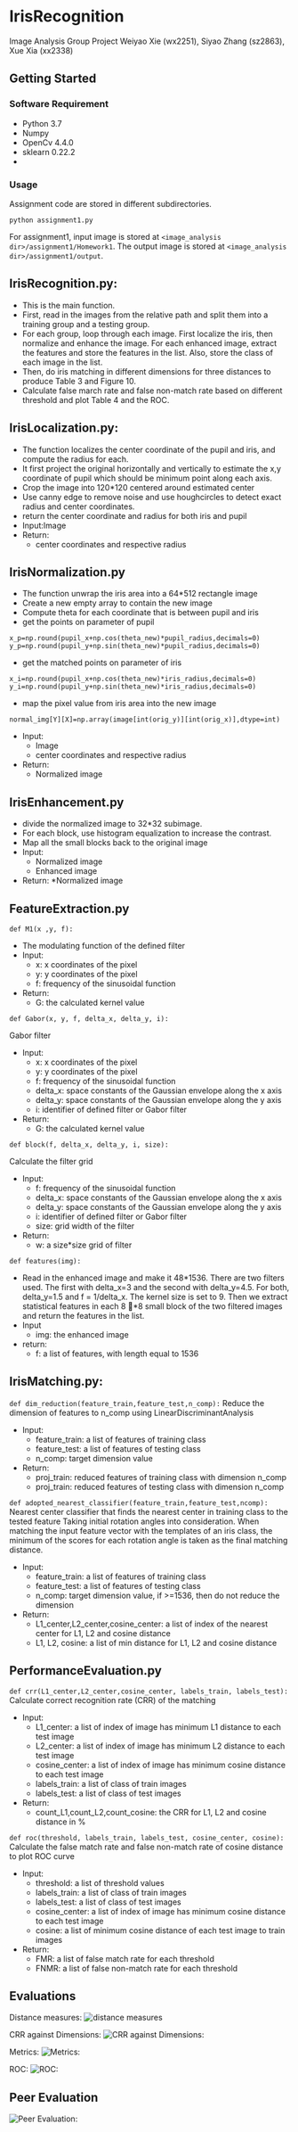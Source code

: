 # IrisRecognition
Image Analysis Group Project
Weiyao Xie (wx2251), Siyao Zhang (sz2863), Xue Xia (xx2338)

## Getting Started
### Software Requirement
- Python 3.7
- Numpy
- OpenCv 4.4.0
- sklearn 0.22.2
- 


### Usage
Assignment code are stored in different subdirectories. 
```
python assignment1.py
```

For assignment1, input image is stored at ```<image_analysis dir>/assignment1/Homework1```. The output image is stored at ```<image_analysis dir>/assignment1/output```.

## IrisRecognition.py: 
* This is the main function.
* First, read in the images from the relative path and split them into a training group and a testing group.
* For each group, loop through each image. First localize the iris, then normalize and enhance the image. For each enhanced image, extract the features and store the features in the list. Also, store the class of each image in the list.
* Then, do iris matching in different dimensions for three distances to produce Table 3 and Figure 10.
* Calculate false march rate and false non-match rate based on different threshold and plot Table 4 and the ROC.


## IrisLocalization.py: 
* The function localizes the center coordinate of the pupil and iris, and compute the radius for each.
* It first project the original horizontally and vertically to estimate the x,y coordinate of pupil which should be minimum point along each axis. 
* Crop the image into 120*120 centered around estimated center
* Use canny edge to remove noise and use houghcircles to detect exact radius and center coordinates.
* return the center coordinate and radius for both iris and pupil
* Input:Image
* Return:
  * center coordinates and respective radius
  
## IrisNormalization.py
* The function unwrap the iris area into a 64*512 rectangle image
* Create a new empty array to contain the new image
* Compute theta for each coordinate that is between pupil and iris
* get the points on parameter of pupil
```
x_p=np.round(pupil_x+np.cos(theta_new)*pupil_radius,decimals=0)
y_p=np.round(pupil_y+np.sin(theta_new)*pupil_radius,decimals=0)
```
* get the matched points on parameter of iris
```
x_i=np.round(pupil_x+np.cos(theta_new)*iris_radius,decimals=0)
y_i=np.round(pupil_y+np.sin(theta_new)*iris_radius,decimals=0)
```
* map the pixel value from iris area into the new image
```
normal_img[Y][X]=np.array(image[int(orig_y)][int(orig_x)],dtype=int)

```
* Input:
  * Image
  * center coordinates and respective radius
* Return:
  * Normalized image

## IrisEnhancement.py
* divide the normalized image to 32*32 subimage.
* For each block, use histogram equalization to increase the contrast.
* Map all the small blocks back to the original image
* Input:
  * Normalized image
  * Enhanced image
* Return:
  *Normalized image

## FeatureExtraction.py
```
def M1(x ,y, f):
```
* The modulating function of the defined filter 
* Input:
  * x: x coordinates of the pixel
  * y: y coordinates of the pixel
  * f: frequency of the sinusoidal function 
* Return:
  * G: the calculated kernel value
  
```
def Gabor(x, y, f, delta_x, delta_y, i):

```
Gabor filter
* Input:
  * x: x coordinates of the pixel
  * y: y coordinates of the pixel
  * f: frequency of the sinusoidal function 
  * delta_x: space constants of the Gaussian envelope along the x axis 
  * delta_y: space constants of the Gaussian envelope along the y axis 
  * i: identifier of defined filter or Gabor filter 
* Return:
  * G: the calculated kernel value

```
def block(f, delta_x, delta_y, i, size):
```
Calculate the filter grid
* Input:
  * f: frequency of the sinusoidal function 
  * delta_x: space constants of the Gaussian envelope along the x axis 
  * delta_y: space constants of the Gaussian envelope along the y axis 
  * i: identifier of defined filter or Gabor filter 
  * size: grid width of the filter
* Return:
  * w: a size*size grid of filter
```
def features(img):
```
* Read in the enhanced image and make it 48*1536. There are two filters used. The first with delta_x=3 and the second with delta_y=4.5. For both, delta_y=1.5 and f = 1/delta_x. The kernel size is set to 9. Then we extract statistical features in each 8 􏰀*8 small block of the two filtered images and return the features in the list.
* Input
  * img: the enhanced image
* return:
  * f: a list of features, with length equal to 1536
  

## IrisMatching.py: 


```def dim_reduction(feature_train,feature_test,n_comp):```
Reduce the dimension of features to n_comp using LinearDiscriminantAnalysis
* Input:
  * feature_train: a list of features of training class
  * feature_test: a list of features of testing class
  * n_comp: target dimension value
* Return:
  * proj_train: reduced features of  training class with dimension n_comp
  * proj_train: reduced features of  testing class with dimension n_comp

```def adopted_nearest_classifier(feature_train,feature_test,ncomp):```
Nearest center classifier that finds the nearest center in training class to the tested feature
Taking initial rotation angles into consideration. When matching the input feature vector with the templates of an iris class, the minimum of the scores for each rotation angle is taken as the final matching distance. 
* Input:
  * feature_train: a list of features of training class
  * feature_test: a list of features of testing class
  * n_comp: target dimension value, if >=1536, then do not reduce the dimension
* Return:
  * L1_center,L2_center,cosine_center: a list of index of the nearest center for L1, L2 and cosine distance
  * L1, L2, cosine: a list of min distance for L1, L2 and cosine distance


## PerformanceEvaluation.py
```def crr(L1_center,L2_center,cosine_center, labels_train, labels_test):```
Calculate correct recognition rate (CRR) of the matching
* Input:
  * L1_center: a list of index of image  has minimum L1 distance  to each test image
  * L2_center: a list of index of image  has minimum L2 distance  to each test image
  * cosine_center: a list of index of image  has minimum cosine distance  to each test image
  * labels_train: a list of class of train images
  * labels_test: a list of class of test images
* Return:
  * count_L1,count_L2,count_cosine: the CRR for L1, L2 and cosine distance in %

```def roc(threshold, labels_train, labels_test, cosine_center, cosine):```
Calculate the false match rate and false non-match rate of cosine distance to plot ROC curve
* Input:
  * threshold: a list of threshold values
  * labels_train: a list of class of train images
  * labels_test: a list of class of test images
  * cosine_center: a list of index of image  has minimum cosine distance  to each test image
  * cosine: a list of minimum cosine distance of each test image to train images
* Return:
  * FMR: a list of false match rate for each threshold
  * FNMR: a list of false non-match rate for each threshold

## Evaluations
Distance measures:
![distance measures](/evaluations/distance.png)

CRR against Dimensions:
![CRR against Dimensions:](/evaluations/crr.png)

Metrics:
![Metrics:](/evaluations/metrics.png)

ROC:
![ROC:](/evaluations/roc.png)

## Peer Evaluation
![Peer Evaluation:](/evaluations/peer.png)

